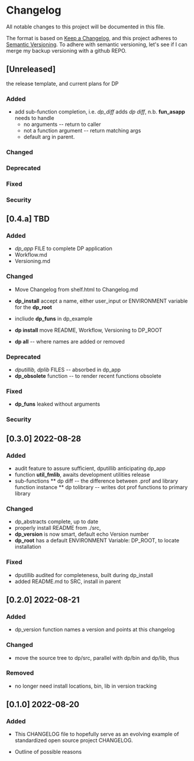 
# Changelog

All notable changes to this project will be documented in this file.

The format is based on [Keep a
Changelog](https://keepachangelog.com/en/1.0.0/), and this project
adheres to [Semantic Versioning](https://semver.org/spec/v2.0.0.html).
To adhere with semantic versioning, let's see if I can merge my backup
versioning with a github REPO.

## [Unreleased]

  the release template, and current plans for DP

### Added

* add sub-function completion, i.e.  *dp_diff* adds *dp diff*, 
  n.b. **fun_asapp** needs to handle
  * no arguments -- return to caller
  * not a function argument -- return matching args
  * default arg in parent.

### Changed

### Deprecated

### Fixed

### Security

## [0.4.a] TBD

### Added

* *dp_app* FILE to complete DP application
* Workflow.md
* Versioning.md

### Changed

* Move Changelog from shelf.html to Changelog.md
* **dp_install** accept a name, either user_input or ENVIRONMENT
  variable for the **dp_root**
* incliude **dp_funs** in dp_example


* **dp install** move README, Workflow, Versioning  to DP_ROOT 
* **dp all** -- where names are added or removed

### Deprecated

* *dputillib, dplib* FILES -- absorbed in dp_app
* **dp_obsolete** function -- to render recent functions obsolete

### Fixed

* **dp_funs** leaked without arguments 

### Security


## [0.3.0] 2022-08-28

### Added

* audit feature to assure sufficient, dputillib anticipating dp_app
* function **util_fmlib**, awaits development utilities release
* sub-functions
** dp diff -- the difference between .prof and library function instance
** dp tolibrary -- writes dot prof functions to primary library


### Changed

* dp_abstracts complete, up to date
* properly install README from ./src,
* **dp_version** is now smart, default echo Version number
* **dp_root** has a default ENVIRONMENT Variable:  DP_ROOT, to locate installation

### Fixed

* dputillib audited for completeness, built during dp_install
* added README.md to SRC, install in parent

## [0.2.0]  2022-08-21

### Added

+ dp_version function names a version and points at this changelog

### Changed

+ move the source tree to dp/src, parallel with dp/bin and dp/lib, thus

### Removed

+ no longer need install locations, bin, lib in version tracking

## [0.1.0] 2022-08-20

### Added

* This CHANGELOG file to hopefully serve as an evolving example of
  standardized open source project CHANGELOG.

*  Outline of possible reasons

